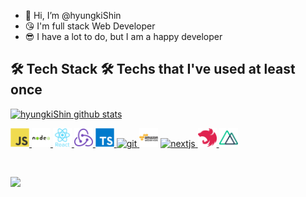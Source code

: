 - 👋 Hi, I’m @hyungkiShin
- 😘 I'm full stack Web Developer
- 😎 I have a lot to do, but I am a happy developer


🛠 Tech Stack 🛠
Techs that I've used at least once </br>
---
[![hyungkiShin github stats](https://github-readme-stats.vercel.app/api?username=hyungkiSHin&show_icons=true)](https://github.com/hyungkiShin)
<p align="left">  
  <a href="https://developer.mozilla.org/en-US/docs/Web/JavaScript" target="_blank"> 
    <img src="https://raw.githubusercontent.com/devicons/devicon/master/icons/javascript/javascript-original.svg" alt="javascript" width="30" height="30"/> 
  </a> 
  <a href="https://nodejs.org" target="_blank"> 
    <img src="https://raw.githubusercontent.com/devicons/devicon/master/icons/nodejs/nodejs-original-wordmark.svg" alt="nodejs" width="30" height="30"/>
  </a>
  <a href="https://reactjs.org/" target="_blank"> 
    <img src="https://raw.githubusercontent.com/devicons/devicon/master/icons/react/react-original-wordmark.svg" alt="react" width="30" height="30"/>
  </a>
  <a href="https://redux.js.org" target="_blank">
    <img src="https://raw.githubusercontent.com/devicons/devicon/master/icons/redux/redux-original.svg" alt="redux" width="30" height="30"/>
  </a> 
  <a href="https://www.typescriptlang.org/" target="_blank"> 
    <img src="https://raw.githubusercontent.com/devicons/devicon/master/icons/typescript/typescript-original.svg" alt="typescript" width="30" height="30"/>
  </a>
  <a href="https://git-scm.com/" target="_blank">
<img src="https://www.vectorlogo.zone/logos/git-scm/git-scm-icon.svg" alt="git" width="30" height="30"/>
</a> 
   <a href="https://aws.amazon.com" target="_blank"> 
    <img src="https://raw.githubusercontent.com/devicons/devicon/master/icons/amazonwebservices/amazonwebservices-original-wordmark.svg" alt="aws" width="30" height="30"/></a>
  <a href="https://nextjs.org/" target="_blank"> 
    <img src="https://cdn.worldvectorlogo.com/logos/nextjs-3.svg" alt="nextjs" width="30" height="30"/> 
  </a>
  <a href="https://docs.nestjs.kr/" target="_blank"> 
    <img src="https://github.com/devicons/devicon/blob/master/icons/nestjs/nestjs-plain.svg" alt="nextjs" width="30" height="30"/> 
  </a> 
  <a href="https://nuxtjs.org/" target="_blank"> 
    <img src="https://github.com/devicons/devicon/blob/master/icons/nuxtjs/nuxtjs-original.svg" alt="nextjs" width="30" height="30"/> 
  </a>
</p><br/>


<a href="#"><img src="https://capsule-render.vercel.app/api?type=waving&color=_hexcode&height=100&section=footer" /></a>
